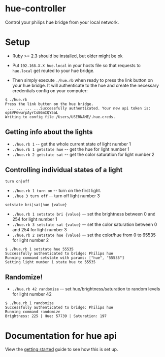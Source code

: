 # hue-controller
Control your philips hue bridge from your local network.

# Setup

- Ruby >= 2.3 should be installed, but older might be ok

- Put `192.168.X.X hue.local` in your hosts file so that requests to `hue.local` get routed to your hue bridge.

- Then simply execute `./hue.rb` when ready to press the link button on your hue bridge. It will authenticate to the hue and create the necessary credentials config on your computer:

```
$ ./hue.rb
Press the link button on the hue bridge.
 ... ... ... ...Successfully authenticated. Your new api token is: opEVP6wurpAyrCsE6mIQY5aL
Writing to config file /Users/USERNAME/.hue.creds.
```

## Getting info about the lights
  - `./hue.rb 1` -- get the whole current state of light number 1
  - `./hue.rb 1 getstate hue` -- get the hue for light number 1
  - `./hue.rb 2 getstate sat` -- get the color saturation for light number 2

## Controlling individual states of a light

`turn on|off`
  - `./hue.rb 1 turn on` -- turn on the first light.
  - `./hue 3 turn off` -- turn off light number 3

`setstate bri|sat|hue {value}`
  - `./hue.rb 1 setstate bri {value}` -- set the brightness between 0 and 254 for light number 1
  - `./hue.rb 3 setstate sat {value}` -- set the color saturation between 0 and 254 for light number 3
  - `./hue.rb 2 setstate hue {value}` -- set the color/hue from 0 to 65535 for light number 2

```
$ ./hue.rb 1 setstate hue 55535
Successfully authenticated to bridge: Philips hue
Running command setstate with params: ["hue", "55535"]
Setting light number 1 state hue to 55535
```

## Randomize!
  - `./hue.rb 42 randomize` -- set hue/brightness/saturation to random levels for light number 42

```
$ ./hue.rb 1 randomize
Successfully authenticated to bridge: Philips hue
Running command randomize
Brightness: 225 | Hue: 57739 | Saturation: 197
```


# Documentation for hue api
View the [getting started](https://www.developers.meethue.com/documentation/getting-started) guide to see how this is set up.
